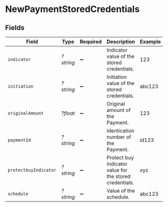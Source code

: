 # NewPaymentStoredCredentials


## Fields

| Field                                                   | Type                                                    | Required                                                | Description                                             | Example                                                 |
| ------------------------------------------------------- | ------------------------------------------------------- | ------------------------------------------------------- | ------------------------------------------------------- | ------------------------------------------------------- |
| `indicator`                                             | *?string*                                               | :heavy_minus_sign:                                      | Indicator value of the stored credentials.              | 123                                                     |
| `initiation`                                            | *?string*                                               | :heavy_minus_sign:                                      | Initiation value of the stored credentials.             | abc123                                                  |
| `originalAmount`                                        | *?float*                                                | :heavy_minus_sign:                                      | Original amount of the Payment.                         | 123                                                     |
| `paymentId`                                             | *?string*                                               | :heavy_minus_sign:                                      | Identication number of the Payment.                     | id123                                                   |
| `protectbuyIndicator`                                   | *?string*                                               | :heavy_minus_sign:                                      | Protect buy indicator value for the stored credentials. | xyz                                                     |
| `schedule`                                              | *?string*                                               | :heavy_minus_sign:                                      | Value of the schedule.                                  | abc123                                                  |